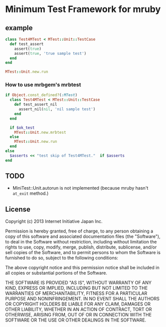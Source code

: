 Minimum Test Framework for mruby
=========

## example
```ruby
class Test4MTest < MTest::Unit::TestCase
  def test_assert
    assert(true)
    assert(true, 'true sample test')
  end
end

MTest::Unit.new.run
```

### How to use mrbgem's mrbtest
```ruby
if Object.const_defined?(:MTest)
  class Test4MTest < MTest::Unit::TestCase
    def test_assert_nil
      assert_nil(nil, 'nil sample test')
    end
  end

  if $ok_test
    MTest::Unit.new.mrbtest
  else
    MTest::Unit.new.run
  end
else
  $asserts << "test skip of Test4MTest."  if $asserts
end
```

## TODO

 - MiniTest::Unit.autorun is not implemented (because mruby hasn't ``at_exit`` method.)


## License

Copyright (c) 2013 Internet Initiative Japan Inc.

Permission is hereby granted, free of charge, to any person obtaining a 
copy of this software and associated documentation files (the "Software"), 
to deal in the Software without restriction, including without limitation 
the rights to use, copy, modify, merge, publish, distribute, sublicense, 
and/or sell copies of the Software, and to permit persons to whom the 
Software is furnished to do so, subject to the following conditions:

The above copyright notice and this permission notice shall be included in 
all copies or substantial portions of the Software.

THE SOFTWARE IS PROVIDED "AS IS", WITHOUT WARRANTY OF ANY KIND, EXPRESS OR 
IMPLIED, INCLUDING BUT NOT LIMITED TO THE WARRANTIES OF MERCHANTABILITY, 
FITNESS FOR A PARTICULAR PURPOSE AND NONINFRINGEMENT. IN NO EVENT SHALL THE 
AUTHORS OR COPYRIGHT HOLDERS BE LIABLE FOR ANY CLAIM, DAMAGES OR OTHER 
LIABILITY, WHETHER IN AN ACTION OF CONTRACT, TORT OR OTHERWISE, ARISING 
FROM, OUT OF OR IN CONNECTION WITH THE SOFTWARE OR THE USE OR OTHER 
DEALINGS IN THE SOFTWARE.

